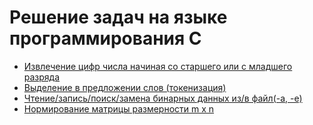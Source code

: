 # Решение задач на языке программирования C

- [Извлечение цифр числа начиная со старшего или с младшего разряда](number-digits/)
- [Выделение в предложении слов (токенизация)](sentence-words-alpha-order/)
- [Чтение/запись/поиск/замена бинарных данных из/в файл(-а, -е)](binary-data/)
- [Нормирование матрицы размерности m х n](matrix-norm/)
